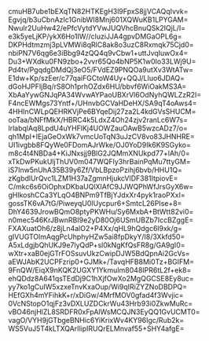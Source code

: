 cmuHB7ube1bEXqTN82HTKEgH3l9FpxS8jjVCAQqIvvk=
Egvjq/b3uCbnAzIc1GnibWI8Mnj601XQWuKB1LPYGAM=
NwuIr2UuHw42/ePfcVytdYVwJUQVhcBnuQSk2IQjL/I=
e3k5yeLjKP/ykX6Ho1IW//cluziJJA4gpvDMGaOPL6g=
DKPHdtmzmj3pLVMWi8qRlC8ak8o3uzC8Rxmqk75Cjd0=
nbiPN7V6qg6e3iBbg94zQQ4q9vCbw1+uttJvqIuwOx4=
Du3+WXdku0FN9zbo+2vvr65Qo4bNP5K1w0Io33LWj9U=
Pd4tv/PgqdgDMdQj3eO5/FVdEZ9PNQOa9utXv3WtATw=
E1dw+Kp/szEer/c77qaiFGCtoW4Uy+QQJ/LIuo6JDAQ=
dGoHJPFIjBq/rS8Oh1prhOZdx6HU/bbvf6WiOakMS3A=
XbAaYywGNJqPA34WvwAYPaoUBXrVl6OdNyhQWLZzR2I=
F4ncEWMgs73Yntf+/UHnvbGCVaHDeHX/SA9qT4oAws4=
4HHInCWLpQEHRKVjPe6BYqeDij27za2L4kdGVsSHUCM=
ooTaa/bNFfMkX/HBRC4k5LdxZ4Oh24zjv2ranLc6W7s=
lrlabqlAq8LpdU4uYHFlKj4UOWZauOAwB5wzcADz7/o=
qh1MpI+IEjaGeOxWk7vmcUoTqN3uJzCV8vo83JHNHRE=
UI1ivgbb8FQyWe0FDomAJrWke/OJ0YoD9Ik6K9SGyko=
m8c4t4NBDa4+KiJNxsjj9BlG2JQMmXNUkpd77+lAh/0=
xTkDwPKukUljThUV0m047WQFly3hrBainPqMu7ttyGM=
iS7Inw5nUhA35B39y6Zf/VbLBpzoPzihj6bvb/HHU1Q=
zKgbdlUrQvc1LZM1H37aZgmnHjukcVlDF381ItpiovE=
C/mkc6s6OiOphxDKbaUQlXIAfC9JJWQPhWfJrsGyX6w=
gHlkoshCCa3YLqO4BNPm9TfBjYJdxXr4pyk1raoPXxI=
gossTK6vA7tG/PiweyqU0IUycpur6+SmtcL26PIse+8=
DhY4639JrowBQmO8ptyPKWHu/Sy6MxbA+BtWtt82vi0=
n0mec546KrJBwnRBI9e2yD80Oj6USmUBZb7IccBZggE=
FXAXuatOh6/z8jLn4alO2+P4Xx/qHL9hQdgc6l9xk/g=
gIVUGTOlmAqgPcUhphyHZw5ai8fpDkyY/I8/3Xkfd50=
A5xLdgjbQhUKJ9e7lyQdP+sl0kNgKfQsFR8g/GA9gI0=
wXtr+xaB0ejGTrFOSsuvUkzCwipDJW5BdQpnAi2GcVs=
aEWJAbK2UCPFzrip0+GJMk+/TavqHFB8Mi0Tz+BGIFM=
9FnQW/EiqX9nKQK2UGXY1YkmuIm8048IPR6tL2f+ek8=
ehQDdz8A641qsTEdDj9C1hXjfOwXo2MgQGCSE8Ey8uc=
yy7ko1gCuIW5xzxeTnvKxaOup/Wi9qIRiZYZNoDBDPQ=
HEfGXh4mYFihkK+r/xDiGw/4MrfMOV0gfad4f3Wvjic=
0VcNStopO1qjFz3vDXLUZDCkrWu43Hrb93i0ZkwMuRc=
vBO46njHlZL8SRDFR0xFpAlWsMCQJN3EyQQ1GvUCMT0=
vagO/VYH9jGTbgeBNHic6YiKrixWv4KY96Igc/Rub2k=
WS5VuJ5T4kLTXQArIlipIRUQrELMnvaf55+SHY4afgE=
